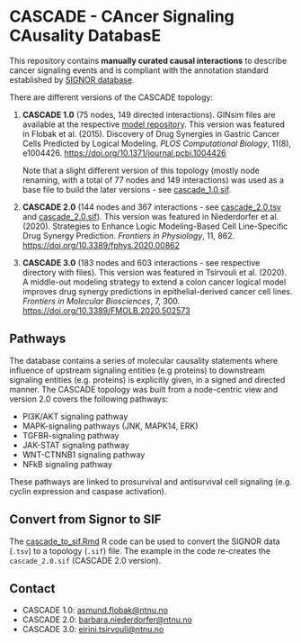 # CASCADE - CAncer Signaling CAusality DatabasE

This repository contains **manually curated causal interactions** to describe cancer signaling events and is compliant with the annotation standard established by [SIGNOR database](http://signor.uniroma2.it/).

There are different versions of the CASCADE topology:

1. **CASCADE 1.0** (75 nodes, 149 directed interactions).
GINsim files are available at the respective [model repository](http://ginsim.org/node/194).
This version was featured in Flobak et al. (2015). Discovery of Drug Synergies in Gastric Cancer Cells Predicted by Logical Modeling. *PLOS Computational Biology*, 11(8), e1004426. https://doi.org/10.1371/journal.pcbi.1004426

    Note that a slight different version of this topology (mostly node renaming, with a total of 77 nodes and 149 interactions) was used as a base file to build the later versions - see [cascade_1.0.sif](https://github.com/druglogics/cascade/blob/master/cascade_1.0.sif).

2. **CASCADE 2.0** (144 nodes and 367 interactions - see [cascade_2.0.tsv](https://github.com/druglogics/cascade/blob/master/cascade_2.0.tsv) and [cascade_2.0.sif](https://github.com/druglogics/cascade/blob/master/cascade_2.0.sif)).
This version was featured in Niederdorfer et al. (2020). Strategies to Enhance Logic Modeling-Based Cell Line-Specific Drug Synergy Prediction. *Frontiers in Physiology*, 11, 862. https://doi.org/10.3389/fphys.2020.00862
3. **CASCADE 3.0** (183 nodes and 603 interactions - see respective directory with files).
This version was featured in Tsirvouli et al. (2020). A middle-out modeling strategy to extend a colon cancer logical model improves drug synergy predictions in epithelial-derived cancer cell lines. *Frontiers in Molecular Biosciences*, 7, 300. https://doi.org/10.3389/FMOLB.2020.502573

## Pathways

The database contains a series of molecular causality statements where influence of upstream signaling entities (e.g proteins) to downstream signaling entities (e.g. proteins) is explicitly given, in a signed and directed manner.
The CASCADE topology was built from a node-centric view and version 2.0 covers the following pathways:

- PI3K/AKT signaling pathway
- MAPK-signaling pathways (JNK, MAPK14, ERK)
- TGFBR-signaling pathway
- JAK-STAT signaling pathway
- WNT-CTNNB1 signaling pathway
- NFkB signaling pathway

These pathways are linked to prosurvival and antisurvival cell signaling (e.g. cyclin expression and caspase activation).

## Convert from Signor to SIF

The [cascade_to_sif.Rmd](https://github.com/druglogics/cascade/blob/master/cascade_to_sif.Rmd) R code can be used to convert the SIGNOR data (`.tsv`) to a topology (`.sif`) file.
The example in the code re-creates the `cascade_2.0.sif` (CASCADE 2.0 version).

## Contact

- CASCADE 1.0: [asmund.flobak@ntnu.no](asmund.flobak@ntnu.no)
- CASCADE 2.0: [barbara.niederdorfer@ntnu.no](barbara.niederdorfer@ntnu.no)
- CASCADE 3.0: [eirini.tsirvouli@ntnu.no](eirini.tsirvouli@ntnu.no)
